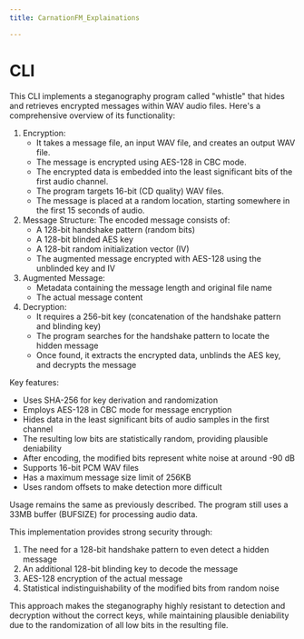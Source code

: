 ```yaml
---
title: CarnationFM_Explainations

---
```


# CLI

This CLI implements a steganography program called "whistle" that hides and retrieves encrypted messages within WAV audio files. Here's a comprehensive overview of its functionality:

1. Encryption:
    - It takes a message file, an input WAV file, and creates an output WAV file.
    - The message is encrypted using AES-128 in CBC mode.
    - The encrypted data is embedded into the least significant bits of the first audio channel.
    - The program targets 16-bit (CD quality) WAV files.
    - The message is placed at a random location, starting somewhere in the first 15 seconds of audio.
2. Message Structure:
The encoded message consists of:
    - A 128-bit handshake pattern (random bits)
    - A 128-bit blinded AES key
    - A 128-bit random initialization vector (IV)
    - The augmented message encrypted with AES-128 using the unblinded key and IV
3. Augmented Message:
    - Metadata containing the message length and original file name
    - The actual message content
4. Decryption:
    - It requires a 256-bit key (concatenation of the handshake pattern and blinding key)
    - The program searches for the handshake pattern to locate the hidden message
    - Once found, it extracts the encrypted data, unblinds the AES key, and decrypts the message

Key features:

- Uses SHA-256 for key derivation and randomization
- Employs AES-128 in CBC mode for message encryption
- Hides data in the least significant bits of audio samples in the first channel
- The resulting low bits are statistically random, providing plausible deniability
- After encoding, the modified bits represent white noise at around -90 dB
- Supports 16-bit PCM WAV files
- Has a maximum message size limit of 256KB
- Uses random offsets to make detection more difficult

Usage remains the same as previously described. The program still uses a 33MB buffer (BUFSIZE) for processing audio data.

This implementation provides strong security through:

1. The need for a 128-bit handshake pattern to even detect a hidden message
2. An additional 128-bit blinding key to decode the message
3. AES-128 encryption of the actual message
4. Statistical indistinguishability of the modified bits from random noise

This approach makes the steganography highly resistant to detection and decryption without the correct keys, while maintaining plausible deniability due to the randomization of all low bits in the resulting file.